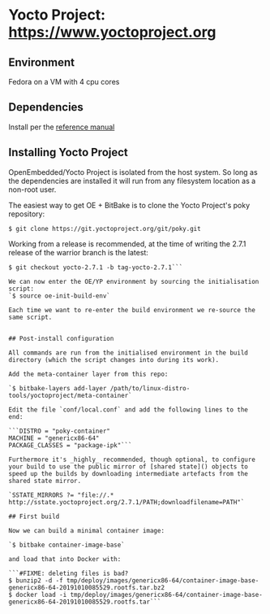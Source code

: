 # Yocto Project: https://www.yoctoproject.org

## Environment
Fedora on a VM with 4 cpu cores

## Dependencies

Install per the [reference manual](https://www.yoctoproject.org/docs/2.7.1/ref-manual/ref-manual.html#required-packages-for-the-build-host)

## Installing Yocto Project

OpenEmbedded/Yocto Project is isolated from the host system. So long as the dependencies are installed it will run from any filesystem location as a non-root user.

The easiest way to get OE + BitBake is to clone the Yocto Project's poky repository:

`$ git clone https://git.yoctoproject.org/git/poky.git`

Working from a release is recommended, at the time of writing the 2.7.1 release of the warrior branch is the latest:

```$ cd poky
$ git checkout yocto-2.7.1 -b tag-yocto-2.7.1```

We can now enter the OE/YP environment by sourcing the initialisation script:
`$ source oe-init-build-env`

Each time we want to re-enter the build environment we re-source the same script.


## Post-install configuration

All commands are run from the initialised environment in the build directory (which the script changes into during its work).

Add the meta-container layer from this repo:

`$ bitbake-layers add-layer /path/to/linux-distro-tools/yoctoproject/meta-container`

Edit the file `conf/local.conf` and add the following lines to the end:

```DISTRO = "poky-container"
MACHINE = "genericx86-64"
PACKAGE_CLASSES = "package-ipk"```

Furthermore it's _highly_ recommended, though optional, to configure your build to use the public mirror of [shared state]() objects to speed up the builds by downloading intermediate artefacts from the shared state mirror.

`SSTATE_MIRRORS ?= "file://.* http://sstate.yoctoproject.org/2.7.1/PATH;downloadfilename=PATH"`

## First build

Now we can build a minimal container image:

`$ bitbake container-image-base`

and load that into Docker with:

```#FIXME: deleting files is bad?
$ bunzip2 -d -f tmp/deploy/images/genericx86-64/container-image-base-genericx86-64-20191010085529.rootfs.tar.bz2
$ docker load -i tmp/deploy/images/genericx86-64/container-image-base-genericx86-64-20191010085529.rootfs.tar```
